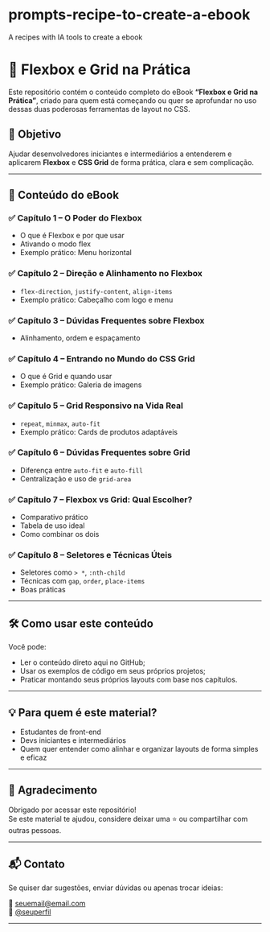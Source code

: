 # prompts-recipe-to-create-a-ebook
A recipes with IA tools to create a ebook

# 📘 Flexbox e Grid na Prática

Este repositório contém o conteúdo completo do eBook **“Flexbox e Grid na Prática”**, criado para quem está começando ou quer se aprofundar no uso dessas duas poderosas ferramentas de layout no CSS.

## 📌 Objetivo

Ajudar desenvolvedores iniciantes e intermediários a entenderem e aplicarem **Flexbox** e **CSS Grid** de forma prática, clara e sem complicação.

---

## 🧭 Conteúdo do eBook

### ✅ Capítulo 1 – O Poder do Flexbox
- O que é Flexbox e por que usar
- Ativando o modo flex
- Exemplo prático: Menu horizontal

### ✅ Capítulo 2 – Direção e Alinhamento no Flexbox
- `flex-direction`, `justify-content`, `align-items`
- Exemplo prático: Cabeçalho com logo e menu

### ✅ Capítulo 3 – Dúvidas Frequentes sobre Flexbox
- Alinhamento, ordem e espaçamento

### ✅ Capítulo 4 – Entrando no Mundo do CSS Grid
- O que é Grid e quando usar
- Exemplo prático: Galeria de imagens

### ✅ Capítulo 5 – Grid Responsivo na Vida Real
- `repeat`, `minmax`, `auto-fit`
- Exemplo prático: Cards de produtos adaptáveis

### ✅ Capítulo 6 – Dúvidas Frequentes sobre Grid
- Diferença entre `auto-fit` e `auto-fill`
- Centralização e uso de `grid-area`

### ✅ Capítulo 7 – Flexbox vs Grid: Qual Escolher?
- Comparativo prático
- Tabela de uso ideal
- Como combinar os dois

### ✅ Capítulo 8 – Seletores e Técnicas Úteis
- Seletores como `> *`, `:nth-child`
- Técnicas com `gap`, `order`, `place-items`
- Boas práticas

---

## 🛠 Como usar este conteúdo

Você pode:
- Ler o conteúdo direto aqui no GitHub;
- Usar os exemplos de código em seus próprios projetos;
- Praticar montando seus próprios layouts com base nos capítulos.

---

## 💡 Para quem é este material?

- Estudantes de front-end
- Devs iniciantes e intermediários
- Quem quer entender como alinhar e organizar layouts de forma simples e eficaz

---

## 🙏 Agradecimento

Obrigado por acessar este repositório!  
Se este material te ajudou, considere deixar uma ⭐ ou compartilhar com outras pessoas.

---

## 📬 Contato

Se quiser dar sugestões, enviar dúvidas ou apenas trocar ideias:

📧 seuemail@email.com  
📱 [@seuperfil](https://github.com/seuperfil)

---

